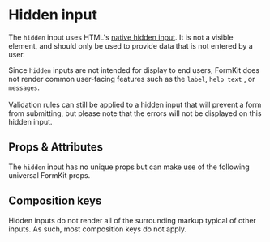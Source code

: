 # Hidden input

The `hidden` input uses HTML's [native hidden input](https://developer.mozilla.org/en-US/docs/Web/HTML/Element/input/hidden). It is not a visible element, and should only be used to provide data that is not entered by a user.

<example
name="Hidden input"
file="/_content/examples/hidden/hidden"
tabs="html,render"
langs="vue"></example>

<callout type="warning">
Since <code>hidden</code> inputs are not intended for display to end users, FormKit does not render common user-facing features such as the <code>label</code>, <code>help text</code> , or <code>messages</code>.<br><br>Validation rules can still be applied to a hidden input that will prevent a form from submitting, but please note that the errors will not be displayed on this hidden input.
</callout>

## Props & Attributes

The `hidden` input has no unique props but can make use of the following universal
FormKit props.

<reference-table :without="['help', 'label', 'errors']">
</reference-table>

## Composition keys

Hidden inputs do not render all of the surrounding markup typical of other inputs. As such, most composition keys do not apply.

<reference-table type="compositionKeys" primary="composition-key" :without="['outer', 'wrapper', 'label', 'inner', 'help', 'messages', 'message']"></reference-table>
